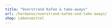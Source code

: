 ```yaml
---
title: "Overstrand Kafee & take-aways"
url: /hermanus/overstrand-kafee-und-take-aways/
shop: Lebensmittel
---
```

